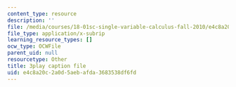 ```yaml
---
content_type: resource
description: ''
file: /media/courses/18-01sc-single-variable-calculus-fall-2010/e4c8a20c2a0d5aebafda3683538df6fd_19x213y_uk4.vtt
file_type: application/x-subrip
learning_resource_types: []
ocw_type: OCWFile
parent_uid: null
resourcetype: Other
title: 3play caption file
uid: e4c8a20c-2a0d-5aeb-afda-3683538df6fd
---
```

